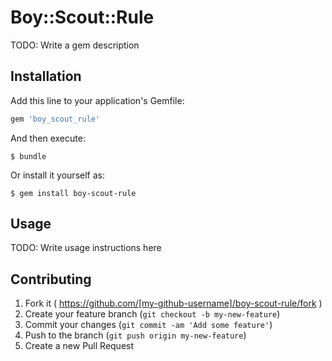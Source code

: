 # Boy::Scout::Rule

TODO: Write a gem description

## Installation

Add this line to your application's Gemfile:

```ruby
gem 'boy_scout_rule'
```

And then execute:

    $ bundle

Or install it yourself as:

    $ gem install boy-scout-rule

## Usage

TODO: Write usage instructions here

## Contributing

1. Fork it ( https://github.com/[my-github-username]/boy-scout-rule/fork )
2. Create your feature branch (`git checkout -b my-new-feature`)
3. Commit your changes (`git commit -am 'Add some feature'`)
4. Push to the branch (`git push origin my-new-feature`)
5. Create a new Pull Request
